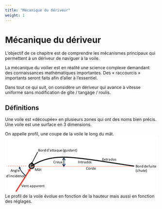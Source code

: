 ```yaml
---
title: "Mécanique du dériveur"
weight: 1
---
```

# Mécanique du dériveur

L’objectif de ce chapitre est de comprendre les mécanismes principaux qui permettent à un dériveur de naviguer à la voile. 

La mécanique du voilier est en réalité une science complexe demandant des connaissances mathématiques importantes. Des « raccourcis » importants seront faits afin d’aller à l’essentiel.

Dans tout ce qui suit, on considère un dériveur qui avance à vitesse uniforme sans modification de gîte / tangage / roulis.

## Définitions

Une voile est «découpée» en plusieurs zones qui ont des noms bien précis. 
Une voile est une surface en 3 dimensions. 

On appelle profil, une coupe de la voile le long du mât.
![Profil d'une voile](images/sail-profile.png)
Le profil de la voile évolue en fonction de la hauteur mais aussi en fonction des réglages. 
